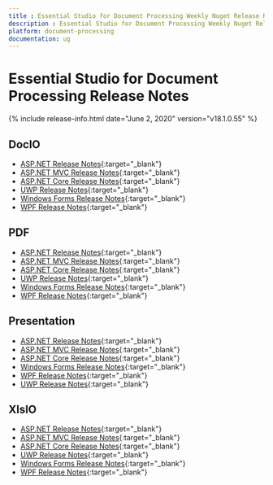 ```yaml
---
title : Essential Studio for Document Processing Weekly Nuget Release Release Notes  
description : Essential Studio for Document Processing Weekly Nuget Release Release Notes  
platform: document-processing
documentation: ug
---
```


# Essential Studio for Document Processing  Release Notes  

{% include release-info.html date="June 2, 2020" version="v18.1.0.55" %} 

## DocIO

* [ASP.NET Release Notes](/aspnet/release-notes/v18.1.0.55#docio){:target="_blank"}
* [ASP.NET MVC Release Notes](/aspnetmvc/release-notes/v18.1.0.55#docio){:target="_blank"}
* [ASP.NET Core Release Notes](/aspnet-core/release-notes/v18.1.0.55#docio){:target="_blank"}
* [UWP Release Notes](/uwp/release-notes/v18.1.0.55#docio){:target="_blank"}
* [Windows Forms Release Notes](/windowsforms/release-notes/v18.1.0.55#docio){:target="_blank"}
* [WPF Release Notes](/wpf/release-notes/v18.1.0.55#docio){:target="_blank"}


## PDF

* [ASP.NET Release Notes](/aspnet/release-notes/v18.1.0.55#pdf){:target="_blank"}
* [ASP.NET MVC Release Notes](/aspnetmvc/release-notes/v18.1.0.55#pdf){:target="_blank"}
* [ASP.NET Core Release Notes](/aspnet-core/release-notes/v18.1.0.55#pdf){:target="_blank"}
* [UWP Release Notes](/uwp/release-notes/v18.1.0.55#pdf){:target="_blank"}
* [Windows Forms Release Notes](/windowsforms/release-notes/v18.1.0.55#pdf){:target="_blank"}
* [WPF Release Notes](/wpf/release-notes/v18.1.0.55#pdf){:target="_blank"}


## Presentation

* [ASP.NET Release Notes](/aspnet/release-notes/v18.1.0.55#presentation){:target="_blank"}
* [ASP.NET MVC Release Notes](/aspnetmvc/release-notes/v18.1.0.55#presentation){:target="_blank"}
* [ASP.NET Core Release Notes](/aspnet-core/release-notes/v18.1.0.55#presentation){:target="_blank"}
* [Windows Forms Release Notes](/windowsforms/release-notes/v18.1.0.55#presentation){:target="_blank"}
* [WPF Release Notes](/wpf/release-notes/v18.1.0.55#presentation){:target="_blank"}
* [UWP Release Notes](/uwp/release-notes/v18.1.0.55#presentation){:target="_blank"}


## XlsIO

* [ASP.NET Release Notes](/aspnet/release-notes/v18.1.0.55#xlsio){:target="_blank"}
* [ASP.NET MVC Release Notes](/aspnetmvc/release-notes/v18.1.0.55#xlsio){:target="_blank"}
* [ASP.NET Core Release Notes](/aspnet-core/release-notes/v18.1.0.55#xlsio){:target="_blank"}
* [UWP Release Notes](/uwp/release-notes/v18.1.0.55#xlsio){:target="_blank"}
* [Windows Forms Release Notes](/windowsforms/release-notes/v18.1.0.55#xlsio){:target="_blank"}
* [WPF Release Notes](/wpf/release-notes/v18.1.0.55#xlsio){:target="_blank"}